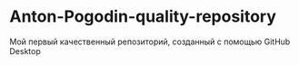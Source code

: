 # Anton-Pogodin-quality-repository
Мой первый качественный репозиторий, созданный с помощью GitHub Desktop
